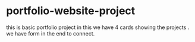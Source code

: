 # portfolio-website-project
this is basic portfolio project in this we have 4 cards showing the projects .
we have form in the end to connect.
